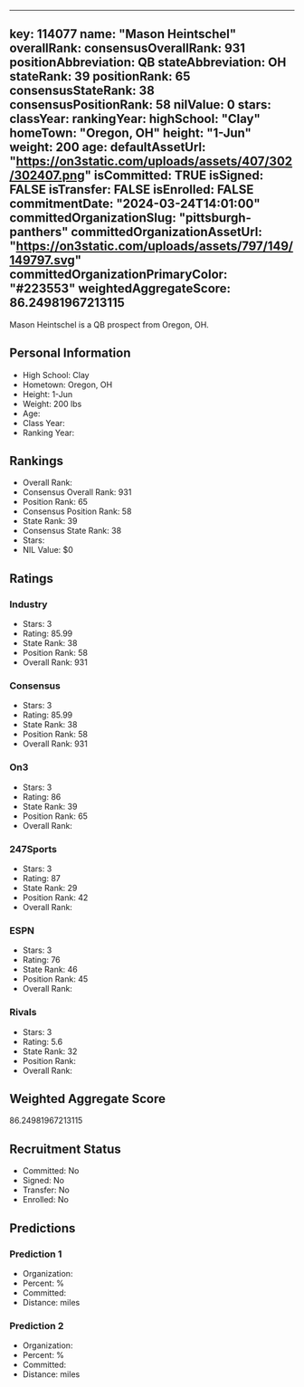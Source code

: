 ---
  key: 114077
  name: "Mason Heintschel"
  overallRank: 
  consensusOverallRank: 931
  positionAbbreviation: QB
  stateAbbreviation: OH
  stateRank: 39
  positionRank: 65
  consensusStateRank: 38
  consensusPositionRank: 58
  nilValue: 0
  stars: 
  classYear: 
  rankingYear: 
  highSchool: "Clay"
  homeTown: "Oregon, OH"
  height: "1-Jun"
  weight: 200
  age: 
  defaultAssetUrl: "https://on3static.com/uploads/assets/407/302/302407.png"
  isCommitted: TRUE
  isSigned: FALSE
  isTransfer: FALSE
  isEnrolled: FALSE
  commitmentDate: "2024-03-24T14:01:00"
  committedOrganizationSlug: "pittsburgh-panthers"
  committedOrganizationAssetUrl: "https://on3static.com/uploads/assets/797/149/149797.svg"
  committedOrganizationPrimaryColor: "#223553"
  weightedAggregateScore: 86.24981967213115
  ---
  
  Mason Heintschel is a QB prospect from Oregon, OH.
  
  ## Personal Information
  - High School: Clay
  - Hometown: Oregon, OH
  - Height: 1-Jun
  - Weight: 200 lbs
  - Age: 
  - Class Year: 
  - Ranking Year: 
  
  ## Rankings
  - Overall Rank: 
  - Consensus Overall Rank: 931
  - Position Rank: 65
  - Consensus Position Rank: 58
  - State Rank: 39
  - Consensus State Rank: 38
  - Stars: 
  - NIL Value: $0
  
  ## Ratings
  
  ### Industry
  - Stars: 3
  - Rating: 85.99
  - State Rank: 38
  - Position Rank: 58
  - Overall Rank: 931
  
  ### Consensus
  - Stars: 3
  - Rating: 85.99
  - State Rank: 38
  - Position Rank: 58
  - Overall Rank: 931
  
  ### On3
  - Stars: 3
  - Rating: 86
  - State Rank: 39
  - Position Rank: 65
  - Overall Rank: 
  
  ### 247Sports
  - Stars: 3
  - Rating: 87
  - State Rank: 29
  - Position Rank: 42
  - Overall Rank: 
  
  ### ESPN
  - Stars: 3
  - Rating: 76
  - State Rank: 46
  - Position Rank: 45
  - Overall Rank: 
  
  ### Rivals
  - Stars: 3
  - Rating: 5.6
  - State Rank: 32
  - Position Rank: 
  - Overall Rank: 
  
  ## Weighted Aggregate Score
  86.24981967213115
  
  ## Recruitment Status
  - Committed: No
  - Signed: No
  - Transfer: No
  - Enrolled: No
  
  
  
  ## Predictions
  
  ### Prediction 1
  - Organization: 
  - Percent: %
  - Committed: 
  - Distance:  miles
  
  ### Prediction 2
  - Organization: 
  - Percent: %
  - Committed: 
  - Distance:  miles
  